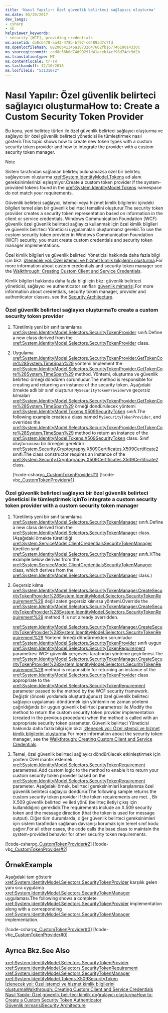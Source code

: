```yaml
---
title: 'Nasıl Yapılır: Özel güvenlik belirteci sağlayıcı oluşturma'
ms.date: 03/30/2017
dev_langs:
- csharp
- vb
helpviewer_keywords:
- security [WCF], providing credentials
ms.assetid: db8cb478-aa43-478b-bf97-c6489ad7c7fd
ms.openlocfilehash: 88200b41346a18732647602fb16774610014330c
ms.sourcegitcommit: ccd8c36b0d74d99291d41aceb14cf98d74dc9d2b
ms.translationtype: MT
ms.contentlocale: tr-TR
ms.lasthandoff: 12/10/2018
ms.locfileid: "53131072"
---
```

# <a name="how-to-create-a-custom-security-token-provider"></a><span data-ttu-id="cc3a0-102">Nasıl Yapılır: Özel güvenlik belirteci sağlayıcı oluşturma</span><span class="sxs-lookup"><span data-stu-id="cc3a0-102">How to: Create a Custom Security Token Provider</span></span>
<span data-ttu-id="cc3a0-103">Bu konu, yeni belirteç türleri ile özel güvenlik belirteci sağlayıcı oluşturma ve sağlayıcı bir özel güvenlik belirteci yöneticisi ile tümleştirmek nasıl gösterir.</span><span class="sxs-lookup"><span data-stu-id="cc3a0-103">This topic shows how to create new token types with a custom security token provider and how to integrate the provider with a custom security token manager.</span></span>  
  
> [!NOTE]
>  <span data-ttu-id="cc3a0-104">Sistem tarafından sağlanan belirteç bulunamazsa özel bir belirteç sağlayıcısını oluşturma <xref:System.IdentityModel.Tokens> ad alanı gereksinimlerinizi eşleşmiyor.</span><span class="sxs-lookup"><span data-stu-id="cc3a0-104">Create a custom token provider if the system-provided tokens found in the <xref:System.IdentityModel.Tokens> namespace do not match your requirements.</span></span>  
  
 <span data-ttu-id="cc3a0-105">Güvenlik belirteci sağlayıcı, istemci veya hizmet kimlik bilgilerini içindeki bilgileri temel alan bir güvenlik belirteci temsilini oluşturur.</span><span class="sxs-lookup"><span data-stu-id="cc3a0-105">The security token provider creates a security token representation based on information in the client or service credentials.</span></span> <span data-ttu-id="cc3a0-106">Windows Communication Foundation (WCF) güvenlik özel güvenlik belirteci sağlayıcı kullanmak için özel kimlik bilgileri ve güvenlik belirteci Yöneticisi uygulamaları oluşturmanız gerekir.</span><span class="sxs-lookup"><span data-stu-id="cc3a0-106">To use the custom security token provider in Windows Communication Foundation (WCF) security, you must create custom credentials and security token manager implementations.</span></span>  
  
 <span data-ttu-id="cc3a0-107">Özel kimlik bilgileri ve güvenlik belirteci Yöneticisi hakkında daha fazla bilgi için bkz: [izlenecek yol: Özel istemci ve hizmet kimlik bilgilerini oluşturma](../../../../docs/framework/wcf/extending/walkthrough-creating-custom-client-and-service-credentials.md).</span><span class="sxs-lookup"><span data-stu-id="cc3a0-107">For more information about custom credentials and security token manager see the [Walkthrough: Creating Custom Client and Service Credentials](../../../../docs/framework/wcf/extending/walkthrough-creating-custom-client-and-service-credentials.md).</span></span>  
  
 <span data-ttu-id="cc3a0-108">Kimlik bilgileri hakkında daha fazla bilgi için bkz: güvenlik belirteci yöneticisi, sağlayıcı ve authenticator sınıfları [güvenlik mimarisi](https://msdn.microsoft.com/library/16593476-d36a-408d-808c-ae6fd483e28f).</span><span class="sxs-lookup"><span data-stu-id="cc3a0-108">For more information about credentials, security token manager, provider and authenticator classes, see the [Security Architecture](https://msdn.microsoft.com/library/16593476-d36a-408d-808c-ae6fd483e28f).</span></span>  
  
### <a name="to-create-a-custom-security-token-provider"></a><span data-ttu-id="cc3a0-109">Özel güvenlik belirteci sağlayıcı oluşturma</span><span class="sxs-lookup"><span data-stu-id="cc3a0-109">To create a custom security token provider</span></span>  
  
1.  <span data-ttu-id="cc3a0-110">Türetilmiş yeni bir sınıf tanımlama <xref:System.IdentityModel.Selectors.SecurityTokenProvider> sınıfı.</span><span class="sxs-lookup"><span data-stu-id="cc3a0-110">Define a new class derived from the <xref:System.IdentityModel.Selectors.SecurityTokenProvider> class.</span></span>  
  
2.  <span data-ttu-id="cc3a0-111">Uygulama <xref:System.IdentityModel.Selectors.SecurityTokenProvider.GetTokenCore%28System.TimeSpan%29> yöntemi.</span><span class="sxs-lookup"><span data-stu-id="cc3a0-111">Implement the <xref:System.IdentityModel.Selectors.SecurityTokenProvider.GetTokenCore%28System.TimeSpan%29> method.</span></span> <span data-ttu-id="cc3a0-112">Yöntemi, oluşturma ve güvenlik belirteci örneği döndüren sorumludur.</span><span class="sxs-lookup"><span data-stu-id="cc3a0-112">The method is responsible for creating and returning an instance of the security token.</span></span> <span data-ttu-id="cc3a0-113">Aşağıdaki örnekte adlı bir sınıf oluşturur `MySecurityTokenProvider`ve geçersiz kılmaları <xref:System.IdentityModel.Selectors.SecurityTokenProvider.GetTokenCore%28System.TimeSpan%29> örneği döndürülecek yöntemi <xref:System.IdentityModel.Tokens.X509SecurityToken> sınıfı.</span><span class="sxs-lookup"><span data-stu-id="cc3a0-113">The following example creates a class named `MySecurityTokenProvider`, and overrides the <xref:System.IdentityModel.Selectors.SecurityTokenProvider.GetTokenCore%28System.TimeSpan%29> method to return an instance of the <xref:System.IdentityModel.Tokens.X509SecurityToken> class.</span></span> <span data-ttu-id="cc3a0-114">Sınıf oluşturucusu bir örneğini gerektirir <xref:System.Security.Cryptography.X509Certificates.X509Certificate2> sınıfı.</span><span class="sxs-lookup"><span data-stu-id="cc3a0-114">The class constructor requires an instance of the <xref:System.Security.Cryptography.X509Certificates.X509Certificate2> class.</span></span>  
  
     [!code-csharp[c_CustomTokenProvider#1](../../../../samples/snippets/csharp/VS_Snippets_CFX/c_customtokenprovider/cs/source.cs#1)]
     [!code-vb[c_CustomTokenProvider#1](../../../../samples/snippets/visualbasic/VS_Snippets_CFX/c_customtokenprovider/vb/source.vb#1)]  
  
### <a name="to-integrate-a-custom-security-token-provider-with-a-custom-security-token-manager"></a><span data-ttu-id="cc3a0-115">Özel güvenlik belirteci sağlayıcı bir özel güvenlik belirteci yöneticisi ile tümleştirmek için</span><span class="sxs-lookup"><span data-stu-id="cc3a0-115">To integrate a custom security token provider with a custom security token manager</span></span>  
  
1.  <span data-ttu-id="cc3a0-116">Türetilmiş yeni bir sınıf tanımlama <xref:System.IdentityModel.Selectors.SecurityTokenManager> sınıfı.</span><span class="sxs-lookup"><span data-stu-id="cc3a0-116">Define a new class derived from the <xref:System.IdentityModel.Selectors.SecurityTokenManager> class.</span></span> <span data-ttu-id="cc3a0-117">(Aşağıdaki örnekte türetildiği <xref:System.ServiceModel.ClientCredentialsSecurityTokenManager> türetilen sınıf <xref:System.IdentityModel.Selectors.SecurityTokenManager> sınıfı.)</span><span class="sxs-lookup"><span data-stu-id="cc3a0-117">(The example below derives from the <xref:System.ServiceModel.ClientCredentialsSecurityTokenManager> class, which derives from the <xref:System.IdentityModel.Selectors.SecurityTokenManager> class.)</span></span>  
  
2.  <span data-ttu-id="cc3a0-118">Geçersiz kılma <xref:System.IdentityModel.Selectors.SecurityTokenManager.CreateSecurityTokenProvider%28System.IdentityModel.Selectors.SecurityTokenRequirement%29> değil zaten geçersiz kılınırsa yöntemi.</span><span class="sxs-lookup"><span data-stu-id="cc3a0-118">Override the <xref:System.IdentityModel.Selectors.SecurityTokenManager.CreateSecurityTokenProvider%28System.IdentityModel.Selectors.SecurityTokenRequirement%29> method if is not already overridden.</span></span>  
  
     <span data-ttu-id="cc3a0-119"><xref:System.IdentityModel.Selectors.SecurityTokenManager.CreateSecurityTokenProvider%28System.IdentityModel.Selectors.SecurityTokenRequirement%29> Yöntemi örneği döndürmekten sorumludur <xref:System.IdentityModel.Selectors.SecurityTokenProvider> sınıfı uygun <xref:System.IdentityModel.Selectors.SecurityTokenRequirement> parametresi WCF güvenlik çerçevesi tarafından yönteme geçirilmesi.</span><span class="sxs-lookup"><span data-stu-id="cc3a0-119">The <xref:System.IdentityModel.Selectors.SecurityTokenManager.CreateSecurityTokenProvider%28System.IdentityModel.Selectors.SecurityTokenRequirement%29> method is responsible for returning an instance of the <xref:System.IdentityModel.Selectors.SecurityTokenProvider> class appropriate to the <xref:System.IdentityModel.Selectors.SecurityTokenRequirement> parameter passed to the method by the WCF security framework.</span></span> <span data-ttu-id="cc3a0-120">Değiştir (önceki yordamda oluşturduğunuz) özel güvenlik belirteci sağlayıcı uygulaması döndürmek için yöntemin ne zaman yöntemi çağrıldığında bir uygun güvenlik belirteci parametresi ile.</span><span class="sxs-lookup"><span data-stu-id="cc3a0-120">Modify the method to return the custom security token provider implementation (created in the previous procedure) when the method is called with an appropriate security token parameter.</span></span> <span data-ttu-id="cc3a0-121">Güvenlik belirteci Yöneticisi hakkında daha fazla bilgi için bkz: [izlenecek yol: Özel istemci ve hizmet kimlik bilgilerini oluşturma](../../../../docs/framework/wcf/extending/walkthrough-creating-custom-client-and-service-credentials.md).</span><span class="sxs-lookup"><span data-stu-id="cc3a0-121">For more information about the security token manager, see the [Walkthrough: Creating Custom Client and Service Credentials](../../../../docs/framework/wcf/extending/walkthrough-creating-custom-client-and-service-credentials.md).</span></span>  
  
3.  <span data-ttu-id="cc3a0-122">Temel, özel güvenlik belirteci sağlayıcı döndürülecek etkinleştirmek için yöntem Özel mantık eklemek <xref:System.IdentityModel.Selectors.SecurityTokenRequirement> parametresi.</span><span class="sxs-lookup"><span data-stu-id="cc3a0-122">Add custom logic to the method to enable it to return your custom security token provider based on the <xref:System.IdentityModel.Selectors.SecurityTokenRequirement> parameter.</span></span> <span data-ttu-id="cc3a0-123">Aşağıdaki örnek, belirteci gereksinimleri karşılanırsa özel güvenlik belirteci sağlayıcı döndürür.</span><span class="sxs-lookup"><span data-stu-id="cc3a0-123">The following sample returns the custom security token provider if the token requirements are met.</span></span> <span data-ttu-id="cc3a0-124">, Bir X.509 güvenlik belirteci ve ileti yönü (belirteç iletiyi çıkış için kullanıldığını) gereklidir.</span><span class="sxs-lookup"><span data-stu-id="cc3a0-124">The requirements include an X.509 security token and the message direction (that the token is used for message output).</span></span> <span data-ttu-id="cc3a0-125">Diğer tüm durumlarda, diğer güvenlik belirteci gereksinimleri için sistem tarafından sağlanan davranışı korumak için temel sınıf kodu çağırır.</span><span class="sxs-lookup"><span data-stu-id="cc3a0-125">For all other cases, the code calls the base class to maintain the system-provided behavior for other security token requirements.</span></span>  
  
 [!code-csharp[c_CustomTokenProvider#2](../../../../samples/snippets/csharp/VS_Snippets_CFX/c_customtokenprovider/cs/source.cs#2)]
 [!code-vb[c_CustomTokenProvider#2](../../../../samples/snippets/visualbasic/VS_Snippets_CFX/c_customtokenprovider/vb/source.vb#2)]  
  
## <a name="example"></a><span data-ttu-id="cc3a0-126">Örnek</span><span class="sxs-lookup"><span data-stu-id="cc3a0-126">Example</span></span>  
 <span data-ttu-id="cc3a0-127">Aşağıdaki tam gösterir <xref:System.IdentityModel.Selectors.SecurityTokenProvider> karşılık gelen yanı sıra uygulama <xref:System.IdentityModel.Selectors.SecurityTokenManager> uygulaması.</span><span class="sxs-lookup"><span data-stu-id="cc3a0-127">The following shows a complete <xref:System.IdentityModel.Selectors.SecurityTokenProvider> implementation along with a corresponding <xref:System.IdentityModel.Selectors.SecurityTokenManager> implementation.</span></span>  
  
 [!code-csharp[c_CustomTokenProvider#0](../../../../samples/snippets/csharp/VS_Snippets_CFX/c_customtokenprovider/cs/source.cs#0)]
 [!code-vb[c_CustomTokenProvider#0](../../../../samples/snippets/visualbasic/VS_Snippets_CFX/c_customtokenprovider/vb/source.vb#0)]  
  
## <a name="see-also"></a><span data-ttu-id="cc3a0-128">Ayrıca Bkz.</span><span class="sxs-lookup"><span data-stu-id="cc3a0-128">See Also</span></span>  
 <xref:System.IdentityModel.Selectors.SecurityTokenProvider>  
 <xref:System.IdentityModel.Selectors.SecurityTokenRequirement>  
 <xref:System.IdentityModel.Selectors.SecurityTokenManager>  
 <xref:System.IdentityModel.Tokens.X509SecurityToken>  
 [<span data-ttu-id="cc3a0-129">İzlenecek yol: Özel istemci ve hizmet kimlik bilgilerini oluşturma</span><span class="sxs-lookup"><span data-stu-id="cc3a0-129">Walkthrough: Creating Custom Client and Service Credentials</span></span>](../../../../docs/framework/wcf/extending/walkthrough-creating-custom-client-and-service-credentials.md)  
 [<span data-ttu-id="cc3a0-130">Nasıl Yapılır: Özel güvenlik belirteci kimlik doğrulayıcı oluşturma</span><span class="sxs-lookup"><span data-stu-id="cc3a0-130">How to: Create a Custom Security Token Authenticator</span></span>](../../../../docs/framework/wcf/extending/how-to-create-a-custom-security-token-authenticator.md)  
 [<span data-ttu-id="cc3a0-131">Güvenlik mimarisi</span><span class="sxs-lookup"><span data-stu-id="cc3a0-131">Security Architecture</span></span>](https://msdn.microsoft.com/library/16593476-d36a-408d-808c-ae6fd483e28f)
